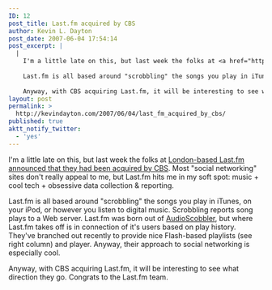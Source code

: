 ```yaml
---
ID: 12
post_title: Last.fm acquired by CBS
author: Kevin L. Dayton
post_date: 2007-06-04 17:54:14
post_excerpt: |
  |
    I'm a little late on this, but last week the folks at <a href="http://last.fm" title="Last.fm">London-based Last.fm</a> <a href="http://blog.last.fm/2007/05/30/lastfm-acquired-by-cbs" title="Last.fm Acquired By CBS">announced that they had been acquired by CBS</a>.  Most "social networking" sites don't really appeal to me, but Last.fm hits me in my soft spot: music + cool tech + obsessive data collection &amp; reporting.
    
    Last.fm is all based around "scrobbling" the songs you play in iTunes, on your iPod, or however you listen to digital music.  Scrobbling reports song plays to a Web server.  Last.fm was born out of <a href="http://www.audioscrobbler.net/" title="Audioscrobbler - The Music Technology Playground from Last.fm">AudioScobbler</a>, but where Last.fm takes off is in connection of it's users based on play history.  They've branched out recently to provide nice Flash-based playlists (see right column) and player.  Anyway, their approach to social networking is especially cool.
    
    Anyway, with CBS acquiring Last.fm, it will be interesting to see what direction they go.  Congrats to the Last.fm team.
layout: post
permalink: >
  http://kevindayton.com/2007/06/04/last_fm_acquired_by_cbs/
published: true
aktt_notify_twitter:
  - 'yes'
---
```

I'm a little late on this, but last week the folks at <a title="Last.fm" href="http://last.fm">London-based Last.fm</a> <a title="Last.fm Acquired By CBS" href="http://blog.last.fm/2007/05/30/lastfm-acquired-by-cbs">announced that they had been acquired by CBS</a>.  Most "social networking" sites don't really appeal to me, but Last.fm hits me in my soft spot: music + cool tech + obsessive data collection &amp; reporting.

Last.fm is all based around "scrobbling" the songs you play in iTunes, on your iPod, or however you listen to digital music.  Scrobbling reports song plays to a Web server.  Last.fm was born out of <a title="Audioscrobbler - The Music Technology Playground from Last.fm" href="http://www.audioscrobbler.net/">AudioScobbler</a>, but where Last.fm takes off is in connection of it's users based on play history.  They've branched out recently to provide nice Flash-based playlists (see right column) and player.  Anyway, their approach to social networking is especially cool.

Anyway, with CBS acquiring Last.fm, it will be interesting to see what direction they go.  Congrats to the Last.fm team.
<!--break-->